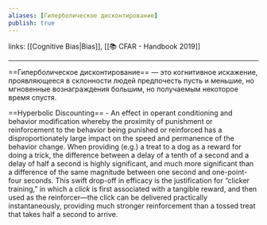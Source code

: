 ```yaml
---
aliases: [Гиперболическое дисконтирование]
publish: true
---
```

links: [[Cognitive Bias|Bias]], [[📚 CFAR - Handbook 2019]]

---

==Гиперболическое дисконтирование== — это когнитивное искажение, проявляющееся в склонности людей предпочесть пусть и меньшие, но мгновенные вознаграждения большим, но получаемым некоторое время спустя.

==Hyperbolic Discounting== - An effect in operant conditioning and behavior modification whereby the proximity of punishment or reinforcement to the behavior being punished or reinforced has a disproportionately large impact on the speed and permanence of the behavior change. 
When providing (e.g.) a treat to a dog as a reward for doing a trick, the difference between a delay of a tenth of a second and a delay of half a second is highly significant, and much more significant than a difference of the same magnitude between one second and one-point-four seconds. This swift drop-off in efficacy is the justification for “clicker training,” in which a _click_ is first associated with a tangible reward, and then used as the reinforcer—the click can be delivered practically instantaneously, providing much stronger reinforcement than a tossed treat that takes half a second to arrive.